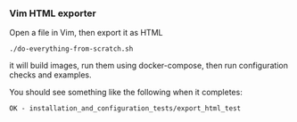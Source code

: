 ### Vim HTML exporter

Open a file in Vim, then export it as HTML

`./do-everything-from-scratch.sh`

it will build images, run them using docker-compose, then run configuration
checks and examples.

You should see something like the following when it completes:

    OK - installation_and_configuration_tests/export_html_test
